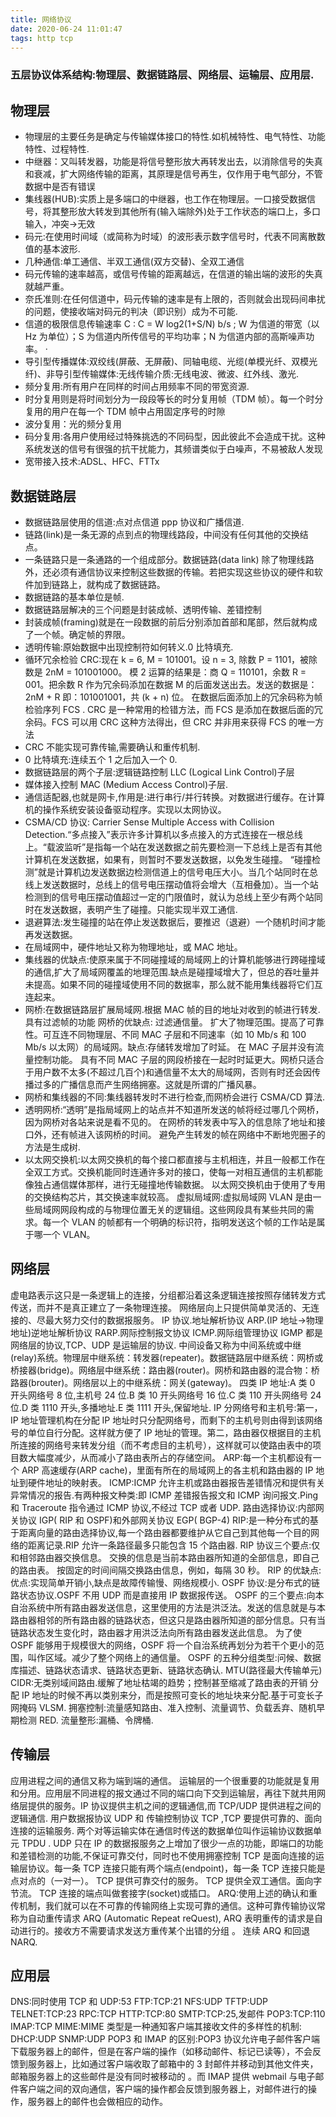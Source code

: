 ```yaml
---
title: 网络协议
date: 2020-06-24 11:01:47
tags: http tcp
---
```


### 五层协议体系结构:物理层、数据链路层、网络层、运输层、应用层.

## 物理层

- 物理层的主要任务是确定与传输媒体接口的特性.如机械特性、电气特性、功能特性、过程特性.
- 中继器：又叫转发器，功能是将信号整形放大再转发出去，以消除信号的失真和衰减，扩大网络传输的距离，其原理是信号再生，仅作用于电气部分，不管数据中是否有错误
- 集线器(HUB):实质上是多端口的中继器，也工作在物理层。一口接受数据信号，将其整形放大转发到其他所有(输入端除外)处于工作状态的端口上，多口输入，冲突->无效
- 码元:在使用时间域（或简称为时域）的波形表示数字信号时，代表不同离散数值的基本波形.
- 几种通信:单工通信、半双工通信(双方交替)、全双工通信
- 码元传输的速率越高，或信号传输的距离越远，在信道的输出端的波形的失真就越严重。
- 奈氏准则:在任何信道中，码元传输的速率是有上限的，否则就会出现码间串扰的问题，使接收端对码元的判决（即识别）成为不可能.
- 信道的极限信息传输速率 C : C = W log2(1+S/N) b/s ; W 为信道的带宽（以 Hz 为单位）；S 为信道内所传信号的平均功率；N 为信道内部的高斯噪声功率。 ·
- 导引型传播媒体:双绞线(屏蔽、无屏蔽)、同轴电缆、光缆(单模光纤、双模光纤)、非导引型传输媒体:无线传输介质:无线电波、微波、红外线、激光.
- 频分复用:所有用户在同样的时间占用频率不同的带宽资源.
- 时分复用则是将时间划分为一段段等长的时分复用帧（TDM 帧）。每一个时分复用的用户在每一个 TDM 帧中占用固定序号的时隙
- 波分复用：光的频分复用
- 码分复用:各用户使用经过特殊挑选的不同码型，因此彼此不会造成干扰。这种系统发送的信号有很强的抗干扰能力，其频谱类似于白噪声，不易被敌人发现
- 宽带接入技术:ADSL、HFC、FTTx

## 数据链路层

- 数据链路层使用的信道:点对点信道 ppp 协议和广播信道.
- 链路(link)是一条无源的点到点的物理线路段，中间没有任何其他的交换结点。
- 一条链路只是一条通路的一个组成部分。数据链路(data link) 除了物理线路外，还必须有通信协议来控制这些数据的传输。若把实现这些协议的硬件和软件加到链路上，就构成了数据链路。
- 数据链路的基本单位是帧.
- 数据链路层解决的三个问题是封装成帧、透明传输、差错控制
- 封装成帧(framing)就是在一段数据的前后分别添加首部和尾部，然后就构成了一个帧。确定帧的界限。
- 透明传输:原始数据中出现控制符如何转义.0 比特填充.
- 循环冗余检验 CRC:现在 k = 6, M = 101001。设 n = 3, 除数 P = 1101，被除数是 2nM = 101001000。 模 2 运算的结果是：商 Q = 110101，余数 R = 001。把余数 R 作为冗余码添加在数据 M 的后面发送出去。发送的数据是：2nM + R 即：101001001，共 (k + n) 位。
  在数据后面添加上的冗余码称为帧检验序列 FCS . CRC 是一种常用的检错方法，而 FCS 是添加在数据后面的冗余码。FCS 可以用 CRC 这种方法得出，但 CRC 并非用来获得 FCS 的唯一方法
- CRC 不能实现可靠传输,需要确认和重传机制.
- 0 比特填充:连续五个 1 之后加入一个 0.
- 数据链路层的两个子层:逻辑链路控制 LLC (Logical Link Control)子层
- 媒体接入控制 MAC (Medium Access Control)子层.
- 通信适配器,也就是网卡,作用是:进行串行/并行转换。对数据进行缓存。在计算机的操作系统安装设备驱动程序。实现以太网协议。
- CSMA/CD 协议: Carrier Sense Multiple Access with Collision Detection.“多点接入”表示许多计算机以多点接入的方式连接在一根总线上。“载波监听”是指每一个站在发送数据之前先要检测一下总线上是否有其他计算机在发送数据，如果有，则暂时不要发送数据，以免发生碰撞。 “碰撞检测”就是计算机边发送数据边检测信道上的信号电压大小。当几个站同时在总线上发送数据时，总线上的信号电压摆动值将会增大（互相叠加）。当一个站检测到的信号电压摆动值超过一定的门限值时，就认为总线上至少有两个站同时在发送数据，表明产生了碰撞。只能实现半双工通信.
- 退避算法:发生碰撞的站在停止发送数据后，要推迟（退避）一个随机时间才能再发送数据。
- 在局域网中，硬件地址又称为物理地址，或 MAC 地址。
- 集线器的优缺点:使原来属于不同碰撞域的局域网上的计算机能够进行跨碰撞域的通信,扩大了局域网覆盖的地理范围.缺点是碰撞域增大了，但总的吞吐量并未提高。如果不同的碰撞域使用不同的数据率，那么就不能用集线器将它们互连起来。
- 网桥:在数据链路层扩展局域网.根据 MAC 帧的目的地址对收到的帧进行转发.具有过滤帧的功能
  网桥的优缺点: 过滤通信量。 扩大了物理范围。提高了可靠性。可互连不同物理层、不同 MAC 子层和不同速率（如 10 Mb/s 和 100 Mb/s 以太网）的局域网。缺点:存储转发增加了时延。 在 MAC 子层并没有流量控制功能。 具有不同 MAC 子层的网段桥接在一起时时延更大。网桥只适合于用户数不太多(不超过几百个)和通信量不太大的局域网，否则有时还会因传播过多的广播信息而产生网络拥塞。这就是所谓的广播风暴。
- 网桥和集线器的不同:集线器转发时不进行检查,而网桥会进行 CSMA/CD 算法.
- 透明网桥:“透明”是指局域网上的站点并不知道所发送的帧将经过哪几个网桥，因为网桥对各站来说是看不见的。
  在网桥的转发表中写入的信息除了地址和接口外，还有帧进入该网桥的时间。
  避免产生转发的帧在网络中不断地兜圈子的方法是生成树.
- 以太网交换机:以太网交换机的每个接口都直接与主机相连，并且一般都工作在全双工方式。交换机能同时连通许多对的接口，使每一对相互通信的主机都能像独占通信媒体那样，进行无碰撞地传输数据。 以太网交换机由于使用了专用的交换结构芯片，其交换速率就较高。
  虚拟局域网:虚拟局域网 VLAN 是由一些局域网网段构成的与物理位置无关的逻辑组。这些网段具有某些共同的需求。每一个 VLAN 的帧都有一个明确的标识符，指明发送这个帧的工作站是属于哪一个 VLAN。

## 网络层

虚电路表示这只是一条逻辑上的连接，分组都沿着这条逻辑连接按照存储转发方式传送，而并不是真正建立了一条物理连接。
网络层向上只提供简单灵活的、无连接的、尽最大努力交付的数据报服务。
IP 协议.地址解析协议 ARP.(IP 地址->物理地址)逆地址解析协议 RARP.网际控制报文协议 ICMP.网际组管理协议 IGMP 都是网络层的协议,TCP、UDP 是运输层的协议.
中间设备又称为中间系统或中继(relay)系统。物理层中继系统：转发器(repeater)。数据链路层中继系统：网桥或桥接器(bridge)。网络层中继系统：路由器(router)。网桥和路由器的混合物：桥路器(brouter)。网络层以上的中继系统：网关(gateway)。
四类 IP 地址:A 类 0 开头网络号 8 位,主机号 24 位.B 类 10 开头网络号 16 位.C 类 110 开头网络号 24 位.D 类 1110 开头,多播地址.E 类 1111 开头,保留地址.
IP 分网络号和主机号:第一，IP 地址管理机构在分配 IP 地址时只分配网络号，而剩下的主机号则由得到该网络号的单位自行分配。这样就方便了 IP 地址的管理。第二，路由器仅根据目的主机所连接的网络号来转发分组（而不考虑目的主机号），这样就可以使路由表中的项目数大幅度减少，从而减小了路由表所占的存储空间。
ARP:每一个主机都设有一个 ARP 高速缓存(ARP cache)，里面有所在的局域网上的各主机和路由器的 IP 地址到硬件地址的映射表。
ICMP:ICMP 允许主机或路由器报告差错情况和提供有关异常情况的报告.有两种报文种类:即 ICMP 差错报告报文和 ICMP 询问报文.Ping 和 Traceroute 指令通过 ICMP 协议,不经过 TCP 或者 UDP.
路由选择协议:内部网关协议 IGP( RIP 和 OSPF)和外部网关协议 EGP( BGP-4)
RIP:是一种分布式的基于距离向量的路由选择协议,每一个路由器都要维护从它自己到其他每一个目的网络的距离记录.RIP 允许一条路径最多只能包含 15 个路由器.
RIP 协议三个要点:仅和相邻路由器交换信息。 交换的信息是当前本路由器所知道的全部信息，即自己的路由表。 按固定的时间间隔交换路由信息，例如，每隔 30 秒。
RIP 的优缺点:优点:实现简单开销小,缺点是故障传输慢、网络规模小.
OSPF 协议:是分布式的链路状态协议.OSPF 不用 UDP 而是直接用 IP 数据报传送。
OSPF 的三个要点:向本自治系统中所有路由器发送信息，这里使用的方法是洪泛法。发送的信息就是与本路由器相邻的所有路由器的链路状态，但这只是路由器所知道的部分信息。只有当链路状态发生变化时，路由器才用洪泛法向所有路由器发送此信息。
为了使 OSPF 能够用于规模很大的网络，OSPF 将一个自治系统再划分为若干个更小的范围，叫作区域。减少了整个网络上的通信量。
OSPF 的五种分组类型:问候、数据库描述、链路状态请求、链路状态更新、链路状态确认.
MTU(路径最大传输单元)
CIDR:无类别域间路由.缓解了地址枯竭的趋势；控制甚至缩减了路由表的开销
分配 IP 地址的时候不再以类别来分，而是按照可变长的地址块来分配.基于可变长子网掩码 VLSM.
拥塞控制:流量感知路由、准入控制、流量调节、负载丢弃、随机早期检测 RED.
流量整形:漏桶、令牌桶.

## 传输层

应用进程之间的通信又称为端到端的通信。 运输层的一个很重要的功能就是复用和分用。应用层不同进程的报文通过不同的端口向下交到运输层，再往下就共用网络层提供的服务。IP 协议提供主机之间的逻辑通信,而 TCP/UDP 提供进程之间的逻辑通信.
用户数据报协议 UDP 和 传输控制协议 TCP ,TCP 要提供可靠的、面向连接的运输服务.
两个对等运输实体在通信时传送的数据单位叫作运输协议数据单元 TPDU .
UDP 只在 IP 的数据报服务之上增加了很少一点的功能，即端口的功能和差错检测的功能,不保证可靠交付，同时也不使用拥塞控制
TCP 是面向连接的运输层协议。每一条 TCP 连接只能有两个端点(endpoint)，每一条 TCP 连接只能是点对点的（一对一）。 TCP 提供可靠交付的服务。 TCP 提供全双工通信。面向字节流。
TCP 连接的端点叫做套接字(socket)或插口。
ARQ:使用上述的确认和重传机制，我们就可以在不可靠的传输网络上实现可靠的通信。这种可靠传输协议常称为自动重传请求 ARQ (Automatic Repeat reQuest), ARQ 表明重传的请求是自动进行的。接收方不需要请求发送方重传某个出错的分组 。
连续 ARQ 和回退 NARQ.

## 应用层

DNS:同时使用 TCP 和 UDP:53
FTP:TCP:21
NFS:UDP
TFTP:UDP
TELNET:TCP:23
RPC:TCP
HTTP:TCP:80
SMTP:TCP:25,发邮件
POP3:TCP:110
IMAP:TCP
MIME:MIME 类型是一种通知客户端其接收文件的多样性的机制:
DHCP:UDP
SNMP:UDP
POP3 和 IMAP 的区别:POP3 协议允许电子邮件客户端下载服务器上的邮件，但是在客户端的操作（如移动邮件、标记已读等），不会反馈到服务器上，比如通过客户端收取了邮箱中的 3 封邮件并移动到其他文件夹，邮箱服务器上的这些邮件是没有同时被移动的 。而 IMAP 提供 webmail 与电子邮件客户端之间的双向通信，客户端的操作都会反馈到服务器上，对邮件进行的操作，服务器上的邮件也会做相应的动作。
